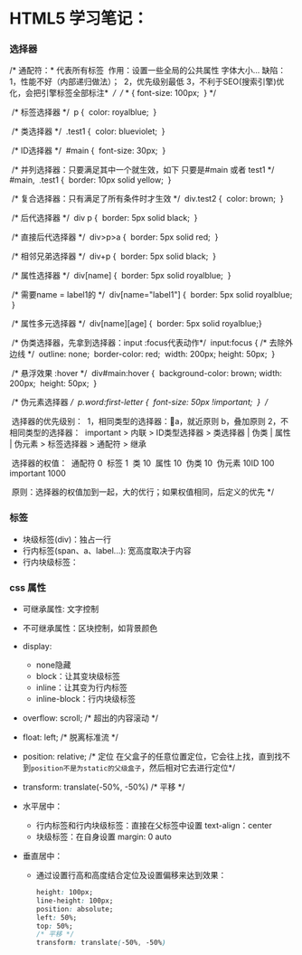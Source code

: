 # HTML5 学习笔记：

### 选择器

/* 通配符：* 代表所有标签
​        作用：设置一些全局的公共属性 字体大小...
​        缺陷：
​            1，性能不好（内部递归做法）；
​            2，优先级别最低
​            3，不利于SEO(搜索引擎)优化，会把引擎标签全部标注*
​        */
​        /* * {
​            font-size: 100px;
​        } */

​        /* 标签选择器 */
​        p {
​            color: royalblue;
​        }

​        /* 类选择器 */
​        .test1 {
​            color: blueviolet;
​        }

​        /* ID选择器 */
​        #main {
​            font-size: 30px;
​        }

​        /* 并列选择器：只要满足其中一个就生效，如下 只要是#main 或者 test1 */
​        #main,
​        .test1 {
​            border: 10px solid yellow;
​        }

​        /* 复合选择器：只有满足了所有条件时才生效 */
​        div.test2 {
​            color: brown;
​        }

​        /* 后代选择器 */
​        div p {
​            border: 5px solid black;
​        }

​        /* 直接后代选择器 */
​        div>p>a {
​            border: 5px solid red;
​        }

​        /* 相邻兄弟选择器 */
​        div+p {
​            border: 5px solid black;
​        }

​        /* 属性选择器 */
​        div[name] {
​            border: 5px solid royalblue;
​        }

​        /* 需要name = label1的 */
​        div[name="label1"] {
​            border: 5px solid royalblue;
​        }

​        /* 属性多元选择器 */
​        div[name][age] {
​            border: 5px solid royalblue;
​        }

​        /* 伪类选择器，先拿到选择器：input  :focus代表动作*/
​        input:focus {
​            /* 去除外边线 */
​            outline: none;
​            border-color: red;
​            width: 200px;
​            height: 50px;
​        }

​        /* 悬浮效果 :hover */
​        div#main:hover {
​            background-color: brown;
​            width: 200px;
​            height: 50px;
​        }

​        /* 伪元素选择器 */
​        p.word:first-letter {
​            font-size: 50px !important;
​        }
​        /* 

​        选择器的优先级别：
​        1，相同类型的选择器：a，就近原则 b，叠加原则
​        2，不相同类型的选择器：
​         important > 内联 > ID类型选择器 > 类选择器 | 伪类 | 属性 | 伪元素 > 标签选择器 > 通配符 > 继承

​           选择器的权值：
​           通配符 0
​           标签   1
​           类     10
​           属性   10
​           伪类   10
​           伪元素 10
​           ID    100
​           important 1000

​           原则：选择器的权值加到一起，大的优行；如果权值相同，后定义的优先
​        */



### 标签

* 块级标签(div)：独占一行
* 行内标签(span、a、label...): 宽高度取决于内容
* 行内块级标签：

### css 属性
* 可继承属性: 文字控制

* 不可继承属性：区块控制，如背景颜色

* display: 
  * none隐藏 
  * block：让其变块级标签
  * inline：让其变为行内标签
  * inline-block：行内块级标签
  
* overflow: scroll;  /* 超出的内容滚动 */

* float: left; /* 脱离标准流 */

* position: relative; /* 定位 在父盒子的任意位置定位，它会往上找，直到找不到`position不是为static的父级盒子`，然后相对它去进行定位*/  

* transform: translate(-50%, -50%) /* 平移 */

* 水平居中：

  * 行内标签和行内块级标签：直接在父标签中设置 text-align：center
  * 块级标签：在自身设置 margin: 0 auto
  
* 垂直居中：

  * 通过设置行高和高度结合定位及设置偏移来达到效果：

    ```css
    height: 100px;
    line-height: 100px;
    position: absolute;
    left: 50%;
    top: 50%;
    /* 平移 */
    transform: translate(-50%, -50%)
    ```

    

  

